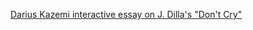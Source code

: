 ---
layout: post
wordpress_id: 1710
wordpress_url: http://noesbueno.com/archives/1710
date: '2014-05-01 21:27:58 -0500'
date_gmt: '2014-05-02 02:27:58 -0500'
body: |
  <p><a href="http://tinysubversions.com/essays/dontcry/">Darius Kazemi interactive essay on J. Dilla's "Don't Cry"</a></p>
---